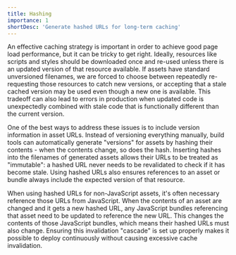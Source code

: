 ```yaml
---
title: Hashing
importance: 1
shortDesc: 'Generate hashed URLs for long-term caching'
---
```


An effective caching strategy is important in order to achieve good page load performance, but it can be tricky to get right. Ideally, resources like scripts and styles should be downloaded once and re-used unless there is an updated version of that resource available. If assets have standard unversioned filenames, we are forced to choose between repeatedly re-requesting those resources to catch new versions, or accepting that a stale cached version may be used even though a new one is available. This tradeoff can also lead to errors in production when updated code is unexpectedly combined with stale code that is functionally different than the current version.

One of the best ways to address these issues is to include version information in asset URLs. Instead of versioning everything manually, build tools can automatically generate "versions" for assets by hashing their contents - when the contents change, so does the hash. Inserting hashes into the filenames of generated assets allows their URLs to be treated as "immutable": a hashed URL never needs to be revalidated to check if it has become stale. Using hashed URLs also ensures references to an asset or bundle always include the expected version of that resource.

When using hashed URLs for non-JavaScript assets, it's often necessary reference those URLs from JavaScript. When the contents of an asset are changed and it gets a new hashed URL, any JavaScript bundles referencing that asset need to be updated to reference the new URL. This changes the contents of those JavaScript bundles, which means their hashed URLs must also change. Ensuring this invalidation "cascade" is set up properly makes it possible to deploy continuously without causing excessive cache invalidation.
